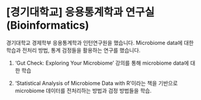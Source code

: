 # [경기대학교] 응용통계학과 연구실(Bioinformatics)

경기대학교 경제학부 응용통계학과 인턴연구원을 했습니다.
Microbiome data에 대한 학습과 전처리 방법, 통계 검정들을 활용하는 연구를 했습니다.

1. ‘Gut Check: Exploring Your Microbiome’ 강의를 통해 microbiome data에 대한 학습

2. ‘Statistical Analysis of Microbiome Data with R’이라는 책을 기반으로  microbiome 데이터를 전처리하는 방법과 검정 방법들을 학습.
